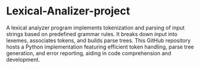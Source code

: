 # Lexical-Analizer-project
A lexical analyzer program implements tokenization and parsing of input strings based on predefined grammar rules. It breaks down input into lexemes, associates tokens, and builds parse trees. This GitHub repository hosts a Python implementation featuring efficient token handling, parse tree generation, and error reporting, aiding in code comprehension and development.

